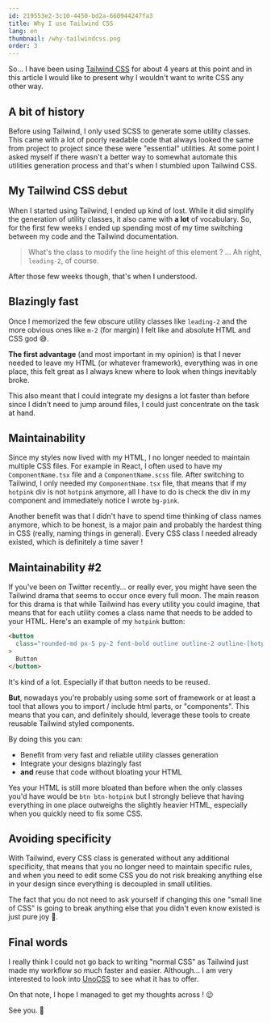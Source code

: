 ```yaml
---
id: 219553e2-3c10-4450-bd2a-660944247fa3
title: Why I use Tailwind CSS
lang: en
thumbnail: /why-tailwindcss.png
order: 3
---
```


So... I have been using [Tailwind CSS](https://tailwindcss.com/) for about 4 years at this point and in this article I would like to present why I wouldn't want to write CSS any other way.

## A bit of history

Before using Tailwind, I only used SCSS to generate some utility classes. This came with a lot of poorly readable code that always looked the same from project to project since these were "essential" utilities. At some point I asked myself if there wasn't a better way to somewhat automate this utilities generation process and that's when I stumbled upon Tailwind CSS.

## My Tailwind CSS debut

When I started using Tailwind, I ended up kind of lost. While it did simplify the generation of utility classes, it also came with **a lot** of vocabulary. So, for the first few weeks I ended up spending most of my time switching between my code and the Tailwind documentation.

> What's the class to modify the line height of this element ? ... Ah right, `leading-2`, of course.

After those few weeks though, that's when I understood.

## Blazingly fast

Once I memorized the few obscure utility classes like `leading-2` and the more obvious ones like `m-2` (for margin) I felt like and absolute HTML and CSS god 😅.

**The first advantage** (and most important in my opinion) is that I never needed to leave my HTML (or whatever framework), everything was in one place, this felt great as I always knew where to look when things inevitably broke.

This also meant that I could integrate my designs a lot faster than before since I didn't need to jump around files, I could just concentrate on the task at hand.

## Maintainability

Since my styles now lived with my HTML, I no longer needed to maintain multiple CSS files. For example in React, I often used to have my `ComponentName.tsx` file and a `ComponentName.scss` file. After switching to Tailwind, I only needed my `ComponentName.tsx` file, that means that if my `hotpink` div is not `hotpink` anymore, all I have to do is check the div in my component and immediately notice I wrote `bg-pink`.

Another benefit was that I didn't have to spend time thinking of class names anymore, which to be honest, is a major pain and probably the hardest thing in CSS (really, naming things in general). Every CSS class I needed already existed, which is definitely a time saver !

## Maintainability #2

If you've been on Twitter recently... or really ever, you might have seen the Tailwind drama that seems to occur once every full moon. The main reason for this drama is that while Tailwind has every utility you could imagine, that means that for each utility comes a class name that needs to be added to your HTML.
Here's an example of my `hotpink` button:

```html
<button
  class="rounded-md px-5 py-2 font-bold outline outline-2 outline-[hotpink] transition-colors hover:bg-[hotpink]"
>
  Button
</button>
```

It's kind of a lot.
Especially if that button needs to be reused.

**But**, nowadays you're probably using some sort of framework or at least a tool that allows you to import / include html parts, or "components". This means that you can, and definitely should, leverage these tools to create reusable Tailwind styled components.

By doing this you can:

- Benefit from very fast and reliable utility classes generation
- Integrate your designs blazingly fast
- **and** reuse that code without bloating your HTML

Yes your HTML is still more bloated than before when the only classes you'd have would be `btn btn-hotpink` but I strongly believe that having everything in one place outweighs the slightly heavier HTML, especially when you quickly need to fix some CSS.

## Avoiding specificity

With Tailwind, every CSS class is generated without any additional specificity, that means that you no longer need to maintain specific rules, and when you need to edit some CSS you do not risk breaking anything else in your design since everything is decoupled in small utilities.

The fact that you do not need to ask yourself if changing this one "small line of CSS" is going to break anything else that you didn't even know existed is just pure joy 🫶.

## Final words

I really think I could not go back to writing "normal CSS" as Tailwind just made my workflow so much faster and easier. Although... I am very interested to look into [UnoCSS](https://unocss.dev/) to see what it has to offer.

On that note, I hope I managed to get my thoughts across ! 😉

See you. 👋
